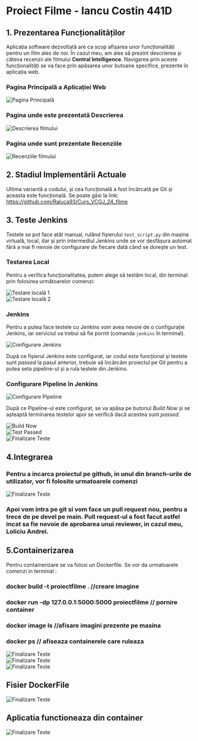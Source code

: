 <!DOCTYPE html>
<html lang="en">
<head>
    <meta charset="UTF-8">
</head>
<body>

<h1>Proiect Filme - Iancu Costin 441D</h1>

<h2>1. Prezentarea Funcționalităților</h2>

<p>Aplicația software dezvoltată are ca scop afișarea unor funcționalități pentru un film ales de noi. În cazul meu, am ales să prezint descrierea și câteva recenzii ale filmului <strong>Central Intelligence</strong>. Navigarea prin aceste funcționalități se va face prin apăsarea unor butoane specifice, prezente în aplicația web.</p>

<h3>Pagina Principală a Aplicației Web</h3>
    <img src="https://imgur.com/TSrkYfu" alt="Pagina Principală">

<h3>Pagina unde este prezentată Descrierea</h3>
<div class="screenshot">
    <img src="https://imgur.com/RCqqZk7" alt="Descrierea filmului">
</div>

<h3>Pagina unde sunt prezentate Recenziile</h3>
<div class="screenshot">
    <img src="https://imgur.com/0rJ8B4Q" alt="Recenziile filmului">
</div>

<h2>2. Stadiul Implementării Actuale</h2>

<p>Ultima variantă a codului, și cea funcțională a fost încărcată pe Git și aceasta este funcțională. Se poate găsi la link: <a href="https://github.com/Raluca93/Curs_VCGJ_24_filme">https://github.com/Raluca93/Curs_VCGJ_24_filme</a></p>

<h2>3. Teste Jenkins</h2>

<p>Testele se pot face atât manual, rulând fișierului <code>test_script.py</code> din mașina virtuală, local, dar și prin intermediul Jenkins unde se vor desfășura automat fără a mai fi nevoie de configurare de fiecare dată când se dorește un test.</p>

<h3>Testarea Local</h3>
<p>Pentru a verifica funcționalitatea, putem alege să testăm local, din terminal prin folosirea următoarelor comenzi:</p>
<div class="screenshot">
    <img src="https://imgur.com/bY3c2E0" alt="Testare locală 1">
</div>
<div class="screenshot">
    <img src="https://imgur.com/2FjXfxa" alt="Testare locală 2">
</div>

<h3>Jenkins</h3>
<p>Pentru a putea face testele cu Jenkins vom avea nevoie de o configurație Jenkins, iar serviciul va trebui să fie pornit (comanda <code>jenkins</code> în terminal).</p>

<div class="screenshot">
    <img src="https://imgur.com/NlcxcHE" alt="Configurare Jenkins">
</div>

<p>După ce fișierul Jenkins este configurat, iar codul este funcțional și testele sunt <em>passed</em> la pasul anterior, trebuie să încărcăm proiectul pe Git pentru a putea seta pipeline-ul și a rula testele din Jenkins.</p>

<h3>Configurare Pipeline în Jenkins</h3>
<div class="screenshot">
    <img src="https://imgur.com/CruVsFK" alt="Configurare Pipeline">
</div>

<p>După ce Pipeline-ul este configurat, se va apăsa pe butonul <em>Build Now</em> și se așteaptă terminarea testelor apoi se verifică dacă acestea sunt <em>passed</em>.</p>

<div class="screenshot">
    <img src="https://imgur.com/HIKhmOa" alt="Build Now">
</div>
<div class="screenshot">
    <img src="https://imgur.com/UiYl6sk" alt="Test Passed">
</div>
<div class="screenshot">
    <img src="https://imgur.com/l7kXzlH" alt="Finalizare Teste">
</div>
<h2>4.Integrarea</h2>
<h3>Pentru a incarca proiectul pe github, in unul din branch-urile de utilizator, vor fi folosite urmatoarele comenzi</h3>
<div class="screenshot">
    <img src="https://imgur.com/FfB02ch" alt="Finalizare Teste">
</div>
<h3>Apoi vom intra pe git si vom face un pull request nou, pentru a trece de pe devel pe main. Pull request-ul a fost facut astfel incat sa fie nevoie de aprobarea unui reviewer, in cazul meu, Loliciu Andrei.</h3>
<h2>5.Containerizarea</h2>
Pentru containerizare se va folosi un Dockerfile. Se vor da urmatoarele comenzi in terminal :
<h3>docker build -t proiectfilme . //creare imagine</h3>
<h3>docker run -dp 127.0.0.1:5000:5000 proiectfilme // pornire container</h3>
<h3>docker image ls //afisare imagini prezente pe masina</h3>
<h3>docker ps // afiseaza containerele care ruleaza</h3>
<div class="screenshot">
    <img src="https://imgur.com/CiMd7Ck" alt="Finalizare Teste">
</div>
<div class="screenshot">
    <img src="https://imgur.com/ZVokln8" alt="Finalizare Teste">
</div>
<div class="screenshot">
    <img src="https://imgur.com/599SSQd" alt="Finalizare Teste">
</div>
<h2>Fisier DockerFile</h2>
<div class="screenshot">
    <img src="https://imgur.com/QLnLSxY" alt="Finalizare Teste">
</div>
<h2></h2>
<h2>Aplicatia functioneaza din container</h2>
<div class="screenshot">
    <img src="https://imgur.com/L1jVhkf" alt="Finalizare Teste">
</div>
